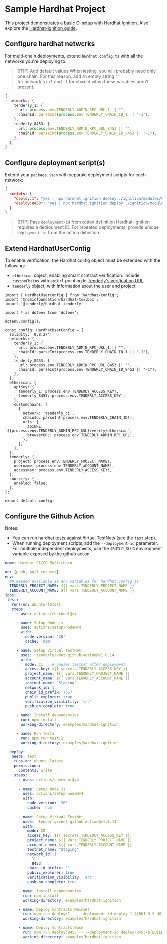 # Sample Hardhat Project

This project demonstrates a basic CI setup with Hardhat Ignition. Also explore the [Hardhat-ignition guide](https://docs.tenderly.co/virtual-testnets/ci-cd/github-actions-hardhat).

## Configure hardhat networks

For multi-chain deployments, extend `hardhat.config.ts` with all the networks you're deploying to.

> [!TIP] Add default values
> When testing, you will probably need only one chain. For this reason, add an empty string `""`  
> for network's `url` and `-1` for chainId when these variables aren't present.

```ts
{
  networks: {
    tenderly_1: {
      url: process.env.TENDERLY_ADMIN_RPC_URL_1 || "",
      chainId: parseInt(process.env.TENDERLY_CHAIN_ID_1 || "-1"),
    },
    tenderly_8453: {
      url: process.env.TENDERLY_ADMIN_RPC_URL_8453 || "",
      chainId: parseInt(process.env.TENDERLY_CHAIN_ID_8453 || "-1"),
    },
  },
}
```

## Configure deployment script(s)

Extend your `package.json` with separate deployment scripts for each network:

```json
{
  scripts: {
    "deploy:1": "yes | npx hardhat ignition deploy ./ignition/modules/CounterMainnet.ts --network tenderly_1",
    "deploy:8453": "yes | npx hardhat ignition deploy ./ignition/modules/CounterBase.ts --network tenderly_8453",
  }
}
```

> [!TIP] Pass `deployment-id` from action definition
> Hardhat-Ignition requires a deploument ID. For repeated deployments, provide unique `deployment-id` from the action definition.

## Extend HardhatUserConfig

To enable verification, the Hardhat config object must be extended with the following:
- `etherscan` object, enabling smart contract verification. Include `customChains` with `apiUrl` pointing to [Tenderly's verification URL](https://docs.tenderly.co/contract-verification/foundry#verification-url)
- `tenderly` object, with information about the user and project

```
import { HardhatUserConfig } from 'hardhat/config';
import '@nomicfoundation/hardhat-toolbox';
import '@tenderly/hardhat-tenderly';

import * as dotenv from 'dotenv';

dotenv.config();

const config: HardhatUserConfig = {
  solidity: '0.8.27',
  networks: {
    tenderly_1: {
      url: process.env.TENDERLY_ADMIN_RPC_URL_1 || "",
      chainId: parseInt(process.env.TENDERLY_CHAIN_ID_1 || "-1"),
    },
    tenderly_8453: {
      url: process.env.TENDERLY_ADMIN_RPC_URL_8453 || "",
      chainId: parseInt(process.env.TENDERLY_CHAIN_ID_8453 || "-1"),
    },
  },
  etherscan: {
    apiKey: {
      tenderly_1: process.env.TENDERLY_ACCESS_KEY!,
      tenderly_8453: process.env.TENDERLY_ACCESS_KEY!,
    },
    customChains: [
      {
        network: 'tenderly_ci',
        chainId: parseInt(process.env.TENDERLY_CHAIN_ID!),
        urls: {
          apiURL: `${process.env.TENDERLY_ADMIN_RPC_URL}/verify/etherscan`,
          browserURL: process.env.TENDERLY_ADMIN_RPC_URL!,
        },
      },
    ],
  },
  tenderly: {
    project: process.env.TENDERLY_PROJECT_NAME!,
    username: process.env.TENDERLY_ACCOUNT_NAME!,
    accessKey: process.env.TENDERLY_ACCESS_KEY!,
  },
  sourcify: {
    enabled: false,
  },
};

export default config;

```

## Configure the Github Action

Notes:
- You can run hardhat tests against Virtual TestNets (see the `test` step).
- When running deployment scripts, add the `--deployment-id` parameter. For multiple independent deployments, use the `$BUILD_SLUG` environment variable exposed by the github action.

```yaml
name: Hardhat CI/CD Multichain

on: [push, pull_request]
env:
  ## Needed available as env variables for hardhat.config.js
  TENDERLY_PROJECT_NAME: ${{ vars.TENDERLY_PROJECT_NAME }}
  TENDERLY_ACCOUNT_NAME: ${{ vars.TENDERLY_ACCOUNT_NAME }}
jobs:
 test:
   runs-on: ubuntu-latest
   steps:
     - uses: actions/checkout@v4

     - name: Setup Node.js
       uses: actions/setup-node@v4
       with:
         node-version: '20'
         cache: 'npm'

     - name: Setup Virtual TestNet
       uses:  tenderly/vnet-github-action@v1.0.14
       with:
         mode: CI    # pauses testnet after deployment
         access_key: ${{ secrets.TENDERLY_ACCESS_KEY }}
         project_name: ${{ vars.TENDERLY_PROJECT_NAME }}
         account_name: ${{ vars.TENDERLY_ACCOUNT_NAME }}
         testnet_name: "Staging"
         network_id: 1
         chain_id_prefix: 7357
         public_explorer: true
         verification_visibility: 'src'
         push_on_complete: true

     - name: Install dependencies
       run: npm install
       working-directory: examples/hardhat-ignition

     - name: Run Tests
       run: npm run test:1
       working-directory: examples/hardhat-ignition

  deploy:
   needs: test
    runs-on: ubuntu-latest
    permissions:
      contents: write
    steps:
      - uses: actions/checkout@v4
      
      - name: Setup Node.js
        uses: actions/setup-node@v4
        with:
          node-version: '20'
          cache: 'npm'
      
      - name: Setup Virtual TestNet
        uses:  tenderly/vnet-github-action@v1.0.14
        with:
          mode: CD
          access_key: ${{ secrets.TENDERLY_ACCESS_KEY }}
          project_name: ${{ vars.TENDERLY_PROJECT_NAME }}
          account_name: ${{ vars.TENDERLY_ACCOUNT_NAME }}
          testnet_name: "Staging"
          network_id: |
            1
            8453
          chain_id_prefix: ""
          public_explorer: true
          verification_visibility: 'src'
          push_on_complete: true

      - name: Install dependencies
        run: npm install
        working-directory: examples/hardhat-ignition

      - name: Deploy Contracts Mainnet
        run: npm run deploy:1 -- --deployment-id deploy-1-${BUILD_SLUG}
        working-directory: examples/hardhat-ignition

      - name: Deploy Contracts Base
        run: npm run deploy:8453 -- --deployment-id deploy-8453-${BUILD_SLUG}
        working-directory: examples/hardhat-ignition
```
